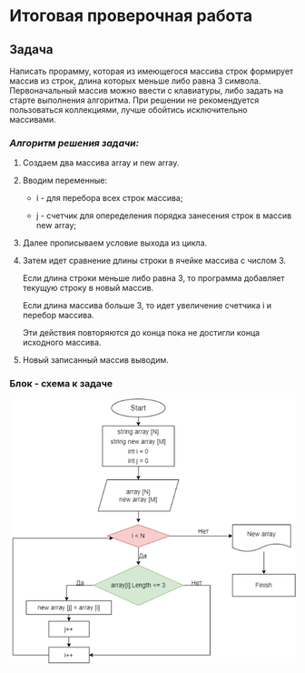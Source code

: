 # **Итоговая проверочная работа**

## **Задача**

Написать прорамму, которая из имеющегося массива строк формирует массив из строк, длина которых меньше либо равна 3 символа. Первоначальный массив можно ввести с клавиатуры, либо задать на старте выполнения алгоритма. При решении не рекомендуется пользоваться коллекциями, лучше обойтись исключительно массивами.

### ***Алгоритм решения задачи:***
1. Создаем два массива array и new array.

2. Вводим переменные: 

   - i - для перебора всех строк массива;
  
   - j - счетчик для опеределения порядка занесения строк в массив new array;
  
3. Далее прописываем условие выхода из цикла.
4. Затем идет сравнение длины строки в ячейке массива с числом 3. 
   
   Если длина строки меньше либо равна 3, то программа добавляет текущую строку в новый массив. 

   Если длина массива больше 3, то идет увеличение счетчика i и перебор массива.
  
   Эти действия повторяются до конца пока не достигли конца исходного массива.
 5.  Новый записанный массив выводим. 

 ### **Блок - схема к задаче**
 ![описание решения задачи смотрите выше](blok%20shema.png)
